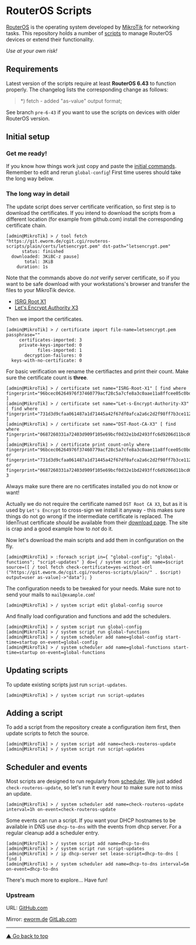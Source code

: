 RouterOS Scripts
================

[RouterOS](https://mikrotik.com/software) is the operating system developed
by [MikroTik](https://mikrotik.com/aboutus) for networking tasks. This
repository holds a number of [scripts](https://wiki.mikrotik.com/wiki/Manual:Scripting)
to manage RouterOS devices or extend their functionality.

*Use at your own risk!*

Requirements
------------

Latest version of the scripts require at least **RouterOS 6.43** to function
properly. The changelog lists the corresponding change as follows:

> *) fetch - added "as-value" output format;

See branch `pre-6-43` if you want to use the scripts on devices with older
RouterOS version.

Initial setup
-------------

### Get me ready!

If you know how things work just copy and paste the
[initial commands](initial-commands). Remember to edit and rerun
`global-config`!
First time useres should take the long way below.

### The long way in detail

The update script does server certificate verification, so first step is to
download the certificates. If you intend to download the scripts from a
different location (for example from github.com) install the corresponding
certificate chain.

    [admin@MikroTik] > / tool fetch "https://git.eworm.de/cgit.cgi/routeros-scripts/plain/certs/letsencrypt.pem" dst-path="letsencrypt.pem"
          status: finished
      downloaded: 3KiBC-z pause]
           total: 3KiB
        duration: 1s

Note that the commands above do *not* verify server certificate, so if you
want to be safe download with your workstations's browser and transfer the
files to your MikroTik device.

* [ISRG Root X1](https://letsencrypt.org/certs/isrgrootx1.pem.txt)
* [Let's Encrypt Authority X3](https://letsencrypt.org/certs/letsencryptauthorityx3.pem.txt)

Then we import the certificates.

    [admin@MikroTik] > / certificate import file-name=letsencrypt.pem passphrase=""
         certificates-imported: 3
         private-keys-imported: 0
                files-imported: 1
           decryption-failures: 0
      keys-with-no-certificate: 0

For basic verification we rename the certifiactes and print their count. Make
sure the certificate count is **three**.

    [admin@MikroTik] > / certificate set name="ISRG-Root-X1" [ find where fingerprint="96bcec06264976f37460779acf28c5a7cfe8a3c0aae11a8ffcee05c0bddf08c6" ]
    [admin@MikroTik] > / certificate set name="Let-s-Encrypt-Authority-X3" [ find where fingerprint="731d3d9cfaa061487a1d71445a42f67df0afca2a6c2d2f98ff7b3ce112b1f568" ]
    [admin@MikroTik] > / certificate set name="DST-Root-CA-X3" [ find where fingerprint="0687260331a72403d909f105e69bcf0d32e1bd2493ffc6d9206d11bcd6770739" ]
    [admin@MikroTik] > / certificate print count-only where fingerprint="96bcec06264976f37460779acf28c5a7cfe8a3c0aae11a8ffcee05c0bddf08c6" or fingerprint="731d3d9cfaa061487a1d71445a42f67df0afca2a6c2d2f98ff7b3ce112b1f568" or fingerprint="0687260331a72403d909f105e69bcf0d32e1bd2493ffc6d9206d11bcd6770739"
    3

Always make sure there are no certificates installed you do not know or want!

Actually we do not require the certificate named `DST Root CA X3`, but as it
is used by `Let's Encrypt` to cross-sign we install it anyway - this makes
sure things do not go wrong if the intermediate certificate is replaced.
The IdenTrust certificate *should* be available from their
[download page](https://www.identrust.com/support/downloads). The site is
crap and a good example how to *not* do it.

Now let's download the main scripts and add them in configuration on the fly.

    [admin@MikroTik] > :foreach script in={ "global-config"; "global-functions"; "script-updates" } do={ / system script add name=$script source=([ / tool fetch check-certificate=yes-without-crl ("https://git.eworm.de/cgit.cgi/routeros-scripts/plain/" . $script) output=user as-value]->"data"); }

The configuration needs to be tweaked for your needs. Make sure not to send
your mails to `mail@example.com`!

    [admin@MikroTik] > / system script edit global-config source

And finally load configuration and functions and add the schedulers.

    [admin@MikroTik] > / system script run global-config
    [admin@MikroTik] > / system script run global-functions
    [admin@MikroTik] > / system scheduler add name=global-config start-time=startup on-event=global-config
    [admin@MikroTik] > / system scheduler add name=global-functions start-time=startup on-event=global-functions

Updating scripts
----------------

To update existing scripts just run `script-updates`.

    [admin@MikroTik] > / system script run script-updates

Adding a script
---------------

To add a script from the repository create a configuration item first, then
update scripts to fetch the source.

    [admin@MikroTik] > / system script add name=check-routeros-update
    [admin@MikroTik] > / system script run script-updates

Scheduler and events
--------------------

Most scripts are designed to run regularly from
[scheduler](https://wiki.mikrotik.com/wiki/Manual:System/Scheduler). We just
added `check-routeros-update`, so let's run it every hour to make sure not to
miss an update.

    [admin@MikroTik] > / system scheduler add name=check-routeros-update interval=1h on-event=check-routeros-update

Some events can run a script. If you want your DHCP hostnames to be available
in DNS use `dhcp-to-dns` with the events from dhcp server. For a regular
cleanup add a scheduler entry.

    [admin@MikroTik] > / system script add name=dhcp-to-dns
    [admin@MikroTik] > / system script run script-updates
    [admin@MikroTik] > / ip dhcp-server set lease-script=dhcp-to-dns [ find ]
    [admin@MikroTik] > / system scheduler add name=dhcp-to-dns interval=5m on-event=dhcp-to-dns

There's much more to explore... Have fun!

### Upstream

URL:
[GitHub.com](https://github.com/eworm-de/routeros-scripts#routeros-scripts)

Mirror:
[eworm.de](https://git.eworm.de/cgit.cgi/routeros-scripts/about/)
[GitLab.com](https://gitlab.com/eworm-de/routeros-scripts#routeros-scripts)

---
[▲ Go back to top](#top)
